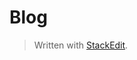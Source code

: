 # Blog







> Written with [StackEdit](https://stackedit.io/).
<!--stackedit_data:
eyJoaXN0b3J5IjpbMzQ3NDY2MzE1XX0=
-->